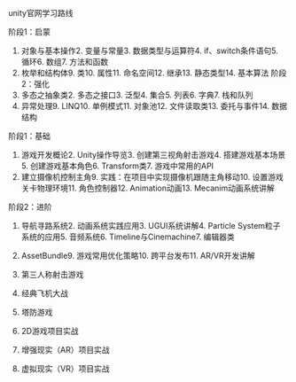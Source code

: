 unity官网学习路线

阶段1：启蒙
1. 对象与基本操作2. 变量与常量3. 数据类型与运算符4. if、switch条件语句5. 循环6. 数组7. 方法和函数
8. 枚举和结构体9. 类10. 属性11. 命名空间12. 继承13. 静态类型14. 基本算法 
阶段2：强化
1. 多态之抽象类2. 多态之接口3. 泛型4. 集合5. 列表6. 字典7. 栈和队列
8. 异常处理9. LINQ10. 单例模式11. 对象池12. 文件读取类13. 委托与事件14. 数据结构

阶段1：基础
1. 游戏开发概论2. Unity操作导览3. 创建第三视角射击游戏4. 搭建游戏基本场景5. 创建游戏基本角色6. Transform类7. 游戏中常用的API
8. 建立摄像机控制主角9. 实践：在项目中实现摄像机跟随主角移动10. 设置游戏关卡物理环境11. 角色控制器12. Animation动画13. Mecanim动画系统讲解


阶段2：进阶
1. 导航寻路系统2. 动画系统实践应用3. UGUI系统讲解4. Particle System粒子系统的应用5. 音频系统6. Timeline与Cinemachine7. 编辑器类
8. AssetBundle9. 游戏常用优化策略10. 跨平台发布11. AR/VR开发讲解

1. 第三人称射击游戏

2. 经典飞机大战

3. 塔防游戏

4. 2D游戏项目实战

5. 增强现实（AR）项目实战

6. 虚拟现实（VR）项目实战

